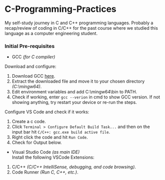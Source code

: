 # C-Programming-Practices
My self-study journey in C and C++ programming languages. Probably a recap/review of coding in C/C++ for the past course where we studied this language as a computer engineering student.

### Initial Pre-requisites
- GCC *(for C compiler)*  
  
Download and configure:
1. Download GCC [here](https://winlibs.com/#download-release).
2. Extract the downloaded file and move it to your chosen directory *(C:\mingw64)*.
3. Edit environment variables and add C:\mingw64\bin to PATH.
4. Check if working, enter `gcc --verion` in cmd to show GCC version. If not showing anything, try restart your device or re-run the steps.  
  
Configure VS Code and check if it works:  
1. Create a c code.
2. Click `Terminal > Configure Default Build Task...` and then on the input bar hit `C/C++: gcc.exe build active file`.
3. Right click the code and hit `Run Code`.
4. Check for Output below.

- Visual Studio Code *(as main IDE)*  
Install the following VSCode Extensions:
1. C/C++ *(C/C++ IntelliSense, debugging, and code browsing)*.
2. Code Runner *(Run C, C++, etc.)*.